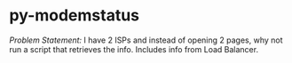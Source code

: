 # py-modemstatus
_Problem Statement:_
I have 2 ISPs and instead of opening 2 pages, why not run a script that retrieves the info.
Includes info from Load Balancer.